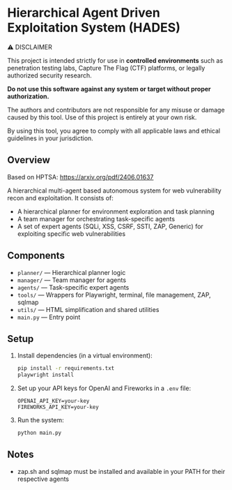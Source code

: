 # Hierarchical Agent Driven Exploitation System (HADES)

⚠️ DISCLAIMER

This project is intended strictly for use in **controlled environments** such as penetration testing labs, Capture The Flag (CTF) platforms, or legally authorized security research.

**Do not use this software against any system or target without proper authorization.**

The authors and contributors are not responsible for any misuse or damage caused by this tool. Use of this project is entirely at your own risk.

By using this tool, you agree to comply with all applicable laws and ethical guidelines in your jurisdiction.

## Overview

Based on HPTSA: https://arxiv.org/pdf/2406.01637

A hierarchical multi-agent based autonomous system for web vulnerability recon and exploitation. It consists of:

- A hierarchical planner for environment exploration and task planning
- A team manager for orchestrating task-specific agents
- A set of expert agents (SQLi, XSS, CSRF, SSTI, ZAP, Generic) for exploiting specific web vulnerabilities

## Components

- `planner/` — Hierarchical planner logic
- `manager/` — Team manager for agents
- `agents/` — Task-specific expert agents
- `tools/` — Wrappers for Playwright, terminal, file management, ZAP, sqlmap
- `utils/` — HTML simplification and shared utilities
- `main.py` — Entry point

## Setup

1. Install dependencies (in a virtual environment):
   ```bash
   pip install -r requirements.txt
   playwright install
   ```
2. Set up your API keys for OpenAI and Fireworks in a `.env` file:
   ```env
   OPENAI_API_KEY=your-key
   FIREWORKS_API_KEY=your-key
   ```
3. Run the system:
   ```bash
   python main.py
   ```

## Notes

- zap.sh and sqlmap must be installed and available in your PATH for their respective agents
